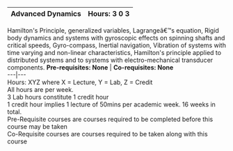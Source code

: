 **Advanced Dynamics** | **Hours: 3 0 3**  
---|---  
Hamilton's Principle, generalized variables, Lagrangeâ€™s equation, Rigid body dynamics and systems with gyroscopic effects on spinning shafts and critical speeds, Gyro-compass, Inertial navigation, Vibration of systems with time varying and non-linear characteristics, Hamilton's principle applied to distributed systems and to systems with electro-mechanical transducer components.
**Pre-requisites: None** | **Co-requisites: None**  
---|---  
Hours: XYZ where X = Lecture, Y = Lab, Z = Credit  
All hours are per week.  
3 Lab hours constitute 1 credit hour  
1 credit hour implies 1 lecture of 50mins per academic week. 16 weeks in total.  
Pre-Requisite courses are courses required to be completed before this course may be taken  
Co-Requisite courses are courses required to be taken along with this course
